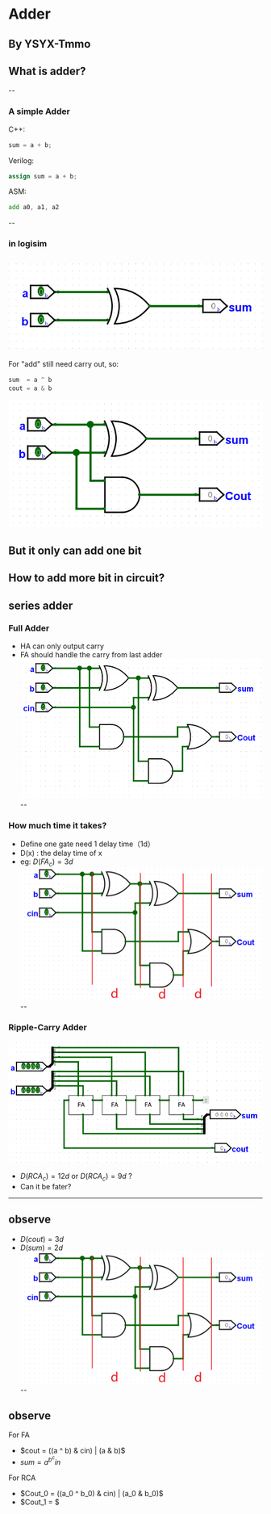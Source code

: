 <!-- .slide: style="text-align: left;"> -->  
# Adder
By YSYX-Tmmo
----

## What is adder?
--

<!-- .slide: style="text-align: left;"> -->  
### A simple Adder
C++:
``` c++
sum = a + b;
```
Verilog:
``` Verilog
assign sum = a + b;
```
ASM:
```asm
add a0, a1, a2
```
--

<!-- .slide: style="text-align: left;"> -->  
### in logisim

![HA](assets/Adder/HA.png)
--

<!-- .slide: style="text-align: left;"> -->  
For "add" still need carry out, so:
```Verilog
sum  = a ^ b
cout = a & b
```
![HA1](assets/Adder/HA1.png)

But it only can add one bit
----

<!-- .slide: style="text-align: left;"> -->  
## How to add more bit in circuit?
series adder
--

<!-- .slide: style="text-align: left;"> -->  
### Full Adder
- HA can only output carry
- FA should handle the carry from last adder
![FA](assets/Adder/FA.png)
--

<!-- .slide: style="text-align: left;"> --> 
### How much time it takes?
- Define one gate need 1 delay time（1d）
- D(x) : the delay time of x
- eg: $D(FA_c) = 3d$
![FAD](assets/Adder/FAD.png)
--

<!-- .slide: style="text-align: left;"> --> 
### Ripple-Carry Adder 
![RCA](assets/Adder/RCA.png)
- $D(RCA_c)=12d$ or $D(RCA_c)=9d$ ? 
- Can it be fater?
----

<!-- .slide: style="text-align: left;"> --> 
## observe
- $D(cout)=3d$
- $D(sum)=2d$
![FAD](assets/Adder/FAD.png)
--

<!-- .slide: style="text-align: left;"> --> 
## observe
For FA
- $cout = ((a ^ b) & cin) | (a & b)$
- $sum = a ^ b ^ cin$

For RCA 
- $Cout_0 = ((a_0 ^ b_0) & cin) | (a_0 & b_0)$
- $Cout_1 = $